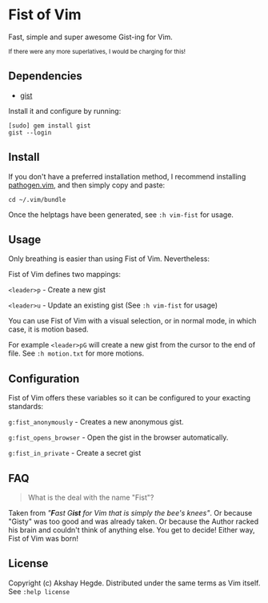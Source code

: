 # Fist of Vim
Fast, simple and super awesome Gist-ing for Vim.

<sub>If there were any more superlatives, I would be charging for this!</sub>

## Dependencies
- [gist](https://github.com/defunkt/gist.git)

Install it and configure by running:

    [sudo] gem install gist
    gist --login

## Install
If you don't have a preferred installation method, I recommend installing
[pathogen.vim](https://github.com/tpope/vim-pathogen), and then simply copy and
paste:

    cd ~/.vim/bundle

Once the helptags have been generated, see `:h vim-fist` for usage.

## Usage
Only breathing is easier than using Fist of Vim. Nevertheless:

Fist of Vim defines two mappings:

`<leader>p` - Create a new gist

`<leader>u` - Update an existing gist (See `:h vim-fist` for usage)

You can use Fist of Vim with a visual selection, or in normal mode, in which
case, it is motion based.

For example `<leader>pG` will create a new gist from the cursor to the end of
file. See `:h motion.txt` for more motions.

## Configuration
Fist of Vim offers these variables so it can be configured to your exacting
standards:

`g:fist_anonymously`   - Creates a new anonymous gist.

`g:fist_opens_browser` - Open the gist in the browser automatically.

`g:fist_in_private`    - Create a secret gist

## FAQ
> What is the deal with the name "Fist"?

Taken from <i>"<b>F</b>ast G<b>ist</b> for Vim that is simply the bee's
knees"</i>. Or because "Gisty" was too good and was already taken. Or because
the Author racked his brain and couldn't think of anything else. You get to
decide! Either way, Fist of Vim was born!

## License
Copyright (c) Akshay Hegde. Distributed under the same terms as Vim itself. See
`:help license`
